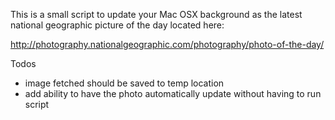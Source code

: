 This is a small script to update your Mac OSX background as the latest national geographic picture of the day located here:

http://photography.nationalgeographic.com/photography/photo-of-the-day/

Todos
-  image fetched should be saved to temp location
-  add ability to have the photo automatically update without having to run script
